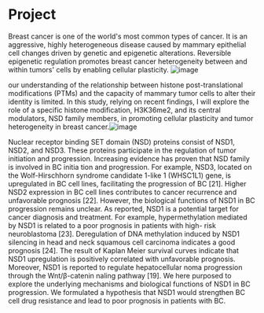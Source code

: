 # Project
Breast cancer is one of the world's most common types of cancer. It is an aggressive, highly heterogeneous disease caused by mammary epithelial cell changes driven by genetic and epigenetic alterations. Reversible epigenetic regulation promotes breast cancer heterogeneity between and within tumors' cells by enabling cellular plasticity. 
![image](https://github.com/roisiegelman/Project/assets/166688546/e3e723d3-6f10-4aa7-87ad-461efc3558ea)

our understanding of the relationship between histone post-translational modifications (PTMs) and the capacity of mammary tumor cells to alter their identity is limited. In this study, relying on recent findings, I will explore the role of a specific histone modification, H3K36me2, and its central modulators, NSD family members, in promoting cellular plasticity and tumor heterogeneity in breast cancer.![image](https://github.com/roisiegelman/Project/assets/166688546/898795ce-b799-4cec-89cc-2ca37f4a3c0b)

Nuclear receptor binding SET domain (NSD) proteins consist of NSD1, NSD2, and NSD3. These proteins participate in the regulation of tumor initiation and progression. Increasing evidence has proven that NSD family is involved in BC initia
tion and progression. For example, NSD3, located on the Wolf-Hirschhorn syndrome candidate 1-like 1 (WHSC1L1) gene, is upregulated in BC cell lines, facilitating the progression of BC [21]. Higher NSD2 expression in BC cell lines contributes to cancer recurrence and unfavorable prognosis [22]. However, the biological functions of NSD1 in BC progression remains unclear. As reported, NSD1 is a potential target for cancer diagnosis and treatment. For example, hypermethylation mediated by NSD1 is related to a poor prognosis in patients with high- risk neuroblastoma [23]. Deregulation of DNA methylation induced by NSD1 silencing in head and neck squamous cell carcinoma indicates a good prognosis [24]. The result of Kaplan Meier survival curves indicate that NSD1 upregulation is positively correlated with unfavorable prognosis. Moreover, NSD1 is reported to regulate hepatocellular
noma progression through the Wnt/β-catenin
naling pathway [19].
We here purposed to explore the underlying mechanisms and biological functions of NSD1 in BC progression. We formulated a hypothesis that NSD1 would strengthen BC cell drug resistance and lead to poor prognosis in patients with BC.

